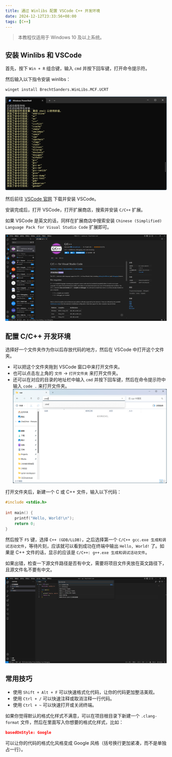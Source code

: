```yaml
---
title: 通过 Winlibs 配置 VSCode C++ 开发环境
date: 2024-12-12T23:33:56+08:00
tags: [C++]
---
```


> 本教程仅适用于 Windows 10 及以上系统。

## 安装 Winlibs 和 VSCode

首先，按下 `Win + R` 组合键，输入 `cmd` 并按下回车键，打开命令提示符。

然后输入以下指令安装 winlibs：

```bash
winget install BrechtSanders.WinLibs.MCF.UCRT
```

![](./images/image-20.jpg)

然后前往 [VSCode 官网](https://code.visualstudio.com/) 下载并安装 VSCode。

安装完成后，打开 VSCode，打开扩展商店，搜索并安装 `C/C++` 扩展。

如果 VSCode 是英文的话，同样在扩展商店中搜索安装 `Chinese (Simplified) Language Pack for Visual Studio Code` 扩展即可。

![](./images/image-21.jpg)

## 配置 C/C++ 开发环境

选择好一个文件夹作为你以后存放代码的地方，然后在 VSCode 中打开这个文件夹。

- 可以把这个文件夹拖到 VSCode 窗口中来打开文件夹。
- 也可以点击左上角的 `文件` -> `打开文件夹` 来打开文件夹。
- 还可以在对应的目录的地址栏中输入 `cmd` 并按下回车键，然后在命令提示符中输入 `code .` 来打开文件夹。
  ![](./images/image-22.jpg)

打开文件夹后，新建一个 C 或 C++ 文件，输入以下代码：

```c
#include <stdio.h>

int main() {
    printf("Hello, World!\n");
    return 0;
}
```

然后按下 `F5` 键，选择 `C++ (GDB/LLDB)`，之后选择第一个 `C/C++ gcc.exe 生成和调试活动文件`，等待片刻，应该就可以看到成功在终端中输出 `Hello, World!` 了。如果是 C++ 文件的话，显示的应该是 `C/C++: g++.exe 生成和调试活动文件`。

如果出错，检查一下源文件路径是否有中文，需要将项目文件夹放在英文路径下，且源文件名不要有中文。

![](./images/image-23.jpg)

## 常用技巧

- 使用 `Shift + Alt + F` 可以快速格式化代码，让你的代码更加整洁美观。
- 使用 `Ctrl + /` 可以快速注释或取消注释一行代码。
- 使用 `Ctrl + ~` 可以快速打开或关闭终端。

如果你觉得默认的格式化样式不满意，可以在项目根目录下新建一个 `.clang-format` 文件，然后在里面写入你想要的格式化样式，比如：

```json
basedOnStyle: Google
```

可以让你的代码的格式化风格变成 Google 风格（括号换行更加紧凑，而不是单独占一行）。
